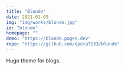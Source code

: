 ```yaml
---
title: "Blonde"
date: 2021-01-09 
img: "img/works/blonde.jpg"
id: "blonde"
homepage: ""
demo: "https://blonde.pages.dev"
repo: "https://github.com/opera7133/blonde"
---
```


Hugo theme for blogs.